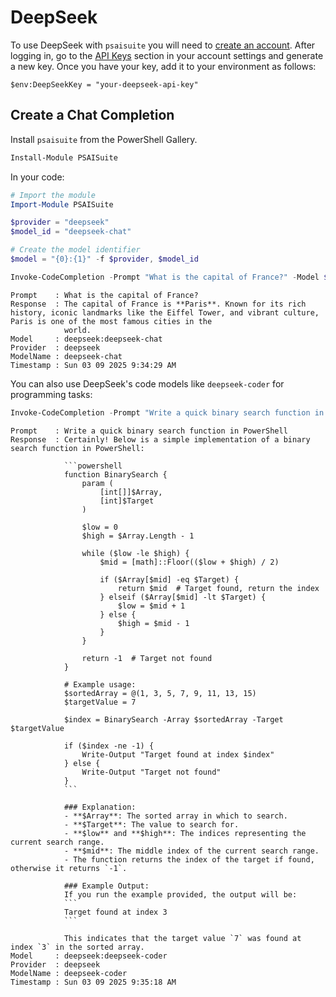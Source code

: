 # DeepSeek

To use DeepSeek with `psaisuite` you will need to [create an account](https://platform.deepseek.com). After logging in, go to the [API Keys](https://platform.deepseek.com/api_keys) section in your account settings and generate a new key. Once you have your key, add it to your environment as follows:

```shell
$env:DeepSeekKey = "your-deepseek-api-key"
```

## Create a Chat Completion

Install `psaisuite` from the PowerShell Gallery.

```powershell
Install-Module PSAISuite
```

In your code:

```powershell
# Import the module
Import-Module PSAISuite

$provider = "deepseek"
$model_id = "deepseek-chat"

# Create the model identifier
$model = "{0}:{1}" -f $provider, $model_id

Invoke-CodeCompletion -Prompt "What is the capital of France?" -Model $model
```

```shell
Prompt    : What is the capital of France?
Response  : The capital of France is **Paris**. Known for its rich history, iconic landmarks like the Eiffel Tower, and vibrant culture, Paris is one of the most famous cities in the 
            world.
Model     : deepseek:deepseek-chat
Provider  : deepseek
ModelName : deepseek-chat
Timestamp : Sun 03 09 2025 9:34:29 AM
```

You can also use DeepSeek's code models like `deepseek-coder` for programming tasks:

```powershell
Invoke-CodeCompletion -Prompt "Write a quick binary search function in PowerShell" -Model "deepseek:deepseek-coder"
```

```shell
Prompt    : Write a quick binary search function in PowerShell
Response  : Certainly! Below is a simple implementation of a binary search function in PowerShell:
            
            ```powershell
            function BinarySearch {
                param (
                    [int[]]$Array,
                    [int]$Target
                )
            
                $low = 0
                $high = $Array.Length - 1
            
                while ($low -le $high) {
                    $mid = [math]::Floor(($low + $high) / 2)
            
                    if ($Array[$mid] -eq $Target) {
                        return $mid  # Target found, return the index
                    } elseif ($Array[$mid] -lt $Target) {
                        $low = $mid + 1
                    } else {
                        $high = $mid - 1
                    }
                }
            
                return -1  # Target not found
            }
            
            # Example usage:
            $sortedArray = @(1, 3, 5, 7, 9, 11, 13, 15)
            $targetValue = 7
            
            $index = BinarySearch -Array $sortedArray -Target $targetValue
            
            if ($index -ne -1) {
                Write-Output "Target found at index $index"
            } else {
                Write-Output "Target not found"
            }
            ```
            
            ### Explanation:
            - **$Array**: The sorted array in which to search.
            - **$Target**: The value to search for.
            - **$low** and **$high**: The indices representing the current search range.
            - **$mid**: The middle index of the current search range.
            - The function returns the index of the target if found, otherwise it returns `-1`.
            
            ### Example Output:
            If you run the example provided, the output will be:
            ```
            Target found at index 3
            ```
            
            This indicates that the target value `7` was found at index `3` in the sorted array.
Model     : deepseek:deepseek-coder
Provider  : deepseek
ModelName : deepseek-coder
Timestamp : Sun 03 09 2025 9:35:18 AM
```